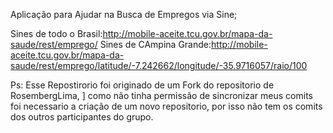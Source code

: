 Aplicação para Ajudar na Busca de Empregos via Sine;

Sines de todo o Brasil:http://mobile-aceite.tcu.gov.br/mapa-da-saude/rest/emprego/
Sines de CAmpina Grande:http://mobile-aceite.tcu.gov.br/mapa-da-saude/rest/emprego/latitude/-7.242662/longitude/-35.9716057/raio/100



 Ps: Esse Repostirorio foi originado de um Fork do repositorio de RosembergLima, ]
como não tinha permissão de sincronizar meus comits foi necessario a criação de um novo repositorio, por isso não tem os comits dos outros participantes do grupo.

